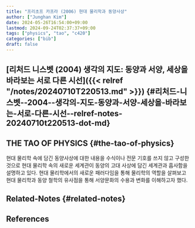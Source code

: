 ```yaml
---
title: "프리초프 카프라 (2006) 현대 물리학과 동양사상"
author: ["Junghan Kim"]
date: 2024-05-26T16:54:00+09:00
lastmod: 2024-09-24T02:37:37+09:00
tags: ["physics", "tao", "c420"]
categories: ["bib"]
draft: false
---
```


## [리처드 니스벳 (2004) 생각의 지도: 동양과 서양, 세상을 바라보는 서로 다른 시선]({{< relref "/notes/20240710T220513.md" >}}) {#리처드-니스벳--2004--생각의-지도-동양과-서양-세상을-바라보는-서로-다른-시선--relref-notes-20240710t220513-dot-md}


## THE TAO OF PHYSICS {#the-tao-of-physics}

현대 물리학 속에 담긴 동양사상에 대한 내용을 수식이나 전문 기호를 쓰지 않고 구성한 것으로 현대 물리학 속의 새로운 세계관이 동양의 고대 사상에 담긴 세계관과 흡사함을 설명하고 있다. 현대 물리학에서의 새로운 패러다임을 통해 물리학의 역할을 살펴보고 현대 물리학과 동양 철학의 유사점을 통해 서양문화의 수용과 변화를 이해하고자 했다.


## Related-Notes {#related-notes}

## References

<style>.csl-entry{text-indent: -1.5em; margin-left: 1.5em;}</style><div class="csl-bib-body">
</div>
